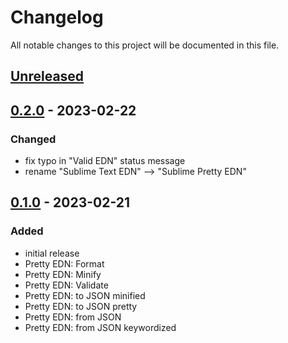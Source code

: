 # Changelog

All notable changes to this project will be documented in this file.

## [Unreleased]

## [0.2.0] - 2023-02-22
### Changed
- fix typo in "Valid EDN" status message
- rename "Sublime Text EDN" --> "Sublime Pretty EDN"

## [0.1.0] - 2023-02-21
### Added
- initial release
- Pretty EDN: Format
- Pretty EDN: Minify
- Pretty EDN: Validate
- Pretty EDN: to JSON minified
- Pretty EDN: to JSON pretty
- Pretty EDN: from JSON
- Pretty EDN: from JSON keywordized

[Unreleased]: https://github.com/oakmac/sublime-pretty-edn/compare/v0.2.0...HEAD
[0.2.0]: https://github.com/oakmac/sublime-pretty-edn/releases/tag/v0.2.0
[0.1.0]: https://github.com/oakmac/sublime-pretty-edn/releases/tag/v0.1.0
